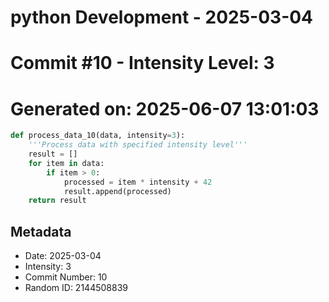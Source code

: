 ﻿# python Development - 2025-03-04
# Commit #10 - Intensity Level: 3
# Generated on: 2025-06-07 13:01:03
```python
def process_data_10(data, intensity=3):
    '''Process data with specified intensity level'''
    result = []
    for item in data:
        if item > 0:
            processed = item * intensity + 42
            result.append(processed)
    return result
```
## Metadata
- Date: 2025-03-04
- Intensity: 3
- Commit Number: 10
- Random ID: 2144508839
